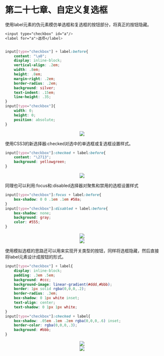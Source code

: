 # 第二十七章、自定义复选框
使用label元素的伪元素模仿单选框和复选框的按钮部分，将真正的按钮隐藏。
```css
<input type="checkbox" id="a"/>
<label for="a">选项</label>


input[type="checkbox"] + label:before{
    content: "\a0";
    display: inline-block;
    vertical-align: .2em;
    width: .8em;
    height: .8em;
    margin-right: .2em;
    border-radius: .2em;
    background: silver;
    text-indent: .15em;
    line-height: .35;
}
input[type="checkbox"]{
    width: 0;
    height: 0;
    position: absolute;
}
```
<div align=center><img src="/note/images/css-secret/27/1.png"></div>  

使用CSS3的新选择器:checked对选中的单选框或复选框设置样式。
```css
input[type="checkbox"]:checked + label:before{
    content: "\2713";
    background: yellowgreen;
}
```
<div align=center><img src="/note/images/css-secret/27/2.png"></div>  

同理也可以利用:focus和:disabled选择器对聚焦和禁用的选框设置样式
```css
input[type="checkbox"]:focus + label:before{
    box-shadow: 0 0 .1em .1em #58a;
}
input[type="checkbox"]:disabled + label:before{
    box-shadow: none;
    background: gray;
    color: #555;
}
```
<div align=center><img src="/note/images/css-secret/27/3.png"></div>  

<div align=center><img src="/note/images/css-secret/27/4.png"></div>  

使用模拟选框的思路还可以用来实现开关类型的按钮，同样将选框隐藏，然后直接将label元素设计成按钮的形式。
```css
input[type="checkbox"] + label{
    display: inline-block;
    padding: .3em .5em;
    background: #ccc;
    background-image: linear-gradient(#ddd,#bbb);
    border: 1px solid rgba(0,0,0,.2);
    border-radius: .3em;
    box-shadow: 0 1px white inset;
    text-align: center;
    text-shadow: 0 1px 1px white;
}
input[type="checkbox"]:checked + label{
    box-shadow: .05em .1em .2em rgba(0,0,0,.6) inset;
    border-color: rgba(0,0,0,.3);
    background: #bbb;
}
```
<div align=center><img src="/note/images/css-secret/27/5.png"></div>  

<div align=center><img src="/note/images/css-secret/27/6.png"></div>  
